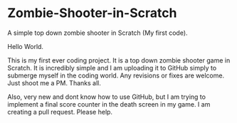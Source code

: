 # Zombie-Shooter-in-Scratch
A simple top down zombie shooter in Scratch (My first code). 

Hello World.

This is my first ever coding project. It is a top down zombie shooter game in Scratch. It is incredibly simple and I am
uploading it to GitHub simply to submerge myself in the coding world. Any revisions or fixes are welcome. Just shoot me
a PM. Thanks all.

Also, very new and dont know how to use GitHub, but I am trying to implement a final score counter in the death screen
in my game. I am creating a pull request. Please help.
